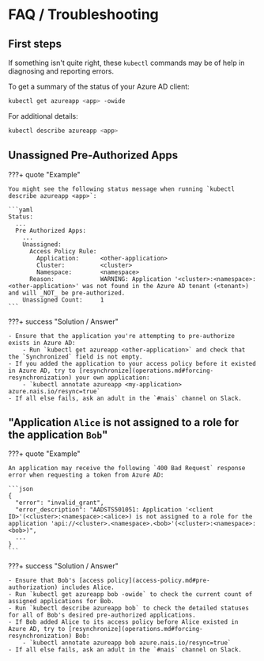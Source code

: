 # FAQ / Troubleshooting

## First steps

If something isn't quite right, these `kubectl` commands may be of help in diagnosing and reporting errors.

To get a summary of the status of your Azure AD client:

```bash
kubectl get azureapp <app> -owide 
```

For additional details:

```bash
kubectl describe azureapp <app>
```

## Unassigned Pre-Authorized Apps

???+ quote "Example"

    You might see the following status message when running `kubectl describe azureapp <app>`:

    ```yaml
    Status:
      ...
      Pre Authorized Apps:
        ...
        Unassigned:
          Access Policy Rule:
            Application:      <other-application>
            Cluster:          <cluster>
            Namespace:        <namespace>
          Reason:             WARNING: Application '<cluster>:<namespace>:<other-application>' was not found in the Azure AD tenant (<tenant>) and will _NOT_ be pre-authorized.
        Unassigned Count:     1
    ```

???+ success "Solution / Answer"

    - Ensure that the application you're attempting to pre-authorize exists in Azure AD:
        - Run `kubectl get azureapp <other-application>` and check that the `Synchronized` field is not empty.
    - If you added the application to your access policy before it existed in Azure AD, try to [resynchronize](operations.md#forcing-resynchronization) your own application:
        - `kubectl annotate azureapp <my-application> azure.nais.io/resync=true`
    - If all else fails, ask an adult in the `#nais` channel on Slack.

## "Application `Alice` is not assigned to a role for the application `Bob`"

???+ quote "Example"

    An application may receive the following `400 Bad Request` response error when requesting a token from Azure AD:

    ```json
    {
      "error": "invalid_grant",
      "error_description": "AADSTS501051: Application '<client ID>'(<cluster>:<namespace>:<alice>) is not assigned to a role for the application 'api://<cluster>.<namespace>.<bob>'(<cluster>:<namespace>:<bob>)",
      ...
    }
    ```

???+ success "Solution / Answer"

    - Ensure that Bob's [access policy](access-policy.md#pre-authorization) includes Alice.
    - Run `kubectl get azureapp bob -owide` to check the current count of assigned applications for Bob. 
    - Run `kubectl describe azureapp bob` to check the detailed statuses for all of Bob's desired pre-authorized applications. 
    - If Bob added Alice to its access policy before Alice existed in Azure AD, try to [resynchronize](operations.md#forcing-resynchronization) Bob:
        - `kubectl annotate azureapp bob azure.nais.io/resync=true`
    - If all else fails, ask an adult in the `#nais` channel on Slack.
